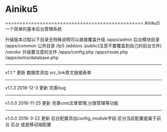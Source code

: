 # Ainiku5
================================================
Ainiku5
一个简单的基本后台管理系统

升级版本过程以下目录无特殊说明可以直接覆盖升级
 /apps/admin 后台模块目录
 /apps/common 公共目录
 /tp5
 /addons
 /public(注意不要覆盖到自己的前台文件)
 /vendor
 升级要注意的文件
 /apps/config.php
 /apps/route.php
 /apps/extra/database.php

---------------------
v1.1.*   更新
数据库添加 src_link原文链接表单

---------------------
v1.1.3 2016-12-3  更新
完善bug

---------------------
v1.0.0 2016-11-25  更新
完善cms文章管理,分类管理等功能

---------------------
v1.0.0 2016-3-22  更新
后台配置添加config_module字段 区分当前配置是属于前台 后台 或是移动端配置
